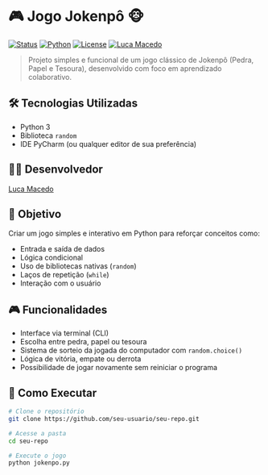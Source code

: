 # 🎮 Jogo Jokenpô 🐵

[![Status](https://img.shields.io/badge/status-em%20desenvolvimento-yellow)]()
[![Python](https://img.shields.io/badge/Python-3.11-blue?logo=python&logoColor=white)]()
[![License](https://img.shields.io/badge/license-MIT-green)]()
[![Luca Macedo](https://img.shields.io/badge/autor-Luca%20Macedo-blue)](https://www.linkedin.com/in/luca-macedo-659124219/)

> Projeto simples e funcional de um jogo clássico de Jokenpô (Pedra, Papel e Tesoura), desenvolvido com foco em aprendizado colaborativo.


## 🛠️ Tecnologias Utilizadas

- Python 3
- Biblioteca `random`
- IDE PyCharm (ou qualquer editor de sua preferência)



## 👨‍💻 Desenvolvedor

[Luca Macedo](https://www.linkedin.com/in/luca-macedo-659124219/)



## 🎯 Objetivo

Criar um jogo simples e interativo em Python para reforçar conceitos como:
- Entrada e saída de dados
- Lógica condicional
- Uso de bibliotecas nativas (`random`)
- Laços de repetição (`while`)
- Interação com o usuário



## 🎮 Funcionalidades

- Interface via terminal (CLI)
- Escolha entre pedra, papel ou tesoura
- Sistema de sorteio da jogada do computador com `random.choice()`
- Lógica de vitória, empate ou derrota
- Possibilidade de jogar novamente sem reiniciar o programa



## 🚀 Como Executar

```bash
# Clone o repositório
git clone https://github.com/seu-usuario/seu-repo.git

# Acesse a pasta
cd seu-repo

# Execute o jogo
python jokenpo.py
